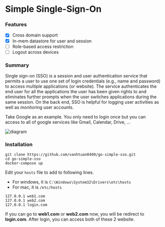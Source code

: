 # Simple Single-Sign-On

### Features

* [x] Cross domain support
* [x] In-mem datastore for user and session
* [ ] Role-based access restriction
* [ ] Logout across devices

### Summary

Single sign-on (SSO) is a session and user authentication service that permits a user to use one set of login credentials (e.g., name and password) to access multiple applications (or website). The service authenticates the end user for all the applications the user has been given rights to and eliminates further prompts when the user switches applications during the same session. On the back end, SSO is helpful for logging user activities as well as monitoring user accounts.

Take Google as an example. You only need to login once but you can access to all of google services like Gmail, Calendar, Drive, ...

![diagram](https://drive.google.com/file/d/1Fo2HtYKDA5tdZXKGBhtiZuNhq_kPkuAW/view)

### Installation

```
git clone https://github.com/vanhtuan0409/go-simple-sso.git
cd go-simple-sso
docker-compose up
```

Edit your `hosts` file to add to following lines.

* For windows, it is `C:\Windows\System32\Drivers\etc\hosts`
* For mac, it is `/etc/hosts`

```
127.0.0.1 web1.com
127.0.0.1 web2.com
127.0.0.1 login.com
```

If you can go to **web1.com** or **web2.com** now, you will be redirect to **login.com**. After login, you can access both of these 2 website.
